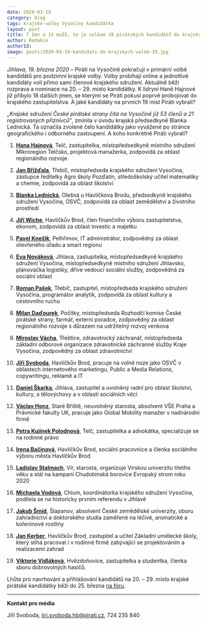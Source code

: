 ```yaml
---
date: 2020-03-19
category: blog
tags: krajské-volby Vysočiny kandidátka 
layout: post
title: 7 žen a 13 mužů, to je celkem 19 pirátských kandidátů do krajských voleb
author: Redakce 
authorId:  
image: posts/2020-03-19-kandidati-do-krajskych-voleb-19.jpg
---
```


*Jihlava, 19. března 2020* – Piráti na Vysočině pokračují v primární volbě kandidátů pro podzimní krajské volby. Volby probíhají online a jednotlivé kandidáty volí přímo sami členové krajského sdružení. Aktuálně běží rozprava a nominace na 20. – 29. místo kandidátky. K lídryni Haně Hajnové již přibylo 18 dalších jmen, se kterými se Piráti pokusí poprvé probojovat do krajského zastupitelstva. A jaké kandidáty na prvních 19 míst Piráti vybrali?

*„Krajské sdružení České pirátské strany čítá na Vysočině již 53 členů a 21 registrovaných příznivců“*, zmínila v úvodu krajská předsedkyně Blanka Lednická. Ta označila zvolené čelo kandidátky jako vyvážené po stránce geografického i odborného zastoupení. A koho konkrétně Piráti vybrali? 

1.	**[Hana Hajnová](https://vysocina.pirati.cz/lide/hana-hajnova)**, Telč, zastupitelka, místopředsedkyně místního sdružení Mikroregion Telčsko, projektová manažerka, zodpovídá za oblast regionálního rozvoje

2.	**[Jan Břížďala](https://vysocina.pirati.cz/lide/jan-brizdala)**, Třebíč, místopředseda krajského sdružení Vysočina, zástupce ředitelky Agro školy Pozďatín, středoškolský učitel matematiky a chemie, zodpovídá za oblast školství

3.	**[Blanka Lednická](https://vysocina.pirati.cz/lide/blanka-lednicka)**, Olešná u Havlíčkova Brodu, předsedkyně krajského sdružení Vysočina, OSVČ, zodpovídá za oblast zemědělství a životního prostředí

4.	**[Jiří Wiche](https://vysocina.pirati.cz/lide/jiri-wiche)**, Havlíčkův Brod, člen finančního výboru zastupitelstva, ekonom, zodpovídá za oblast investic a majetku

5.	**[Pavel Knežik](https://vysocina.pirati.cz/lide/pavel-knezik)**, Pelhřimov, IT administrátor, zodpovědný za oblast otevřeného úřadu a  smart regionu

6.	**[Eva Nováková](https://vysocina.pirati.cz/lide/eva-novakova)**, Jihlava, zastupitelka, místopředsedkyně krajského sdružení Vysočina, místopředsedkyně místního sdružení Jihlavsko, plánovačka logistiky, dříve vedoucí sociální služby, zodpovědná za sociální oblast

7.	**[Roman Pašek](https://vysocina.pirati.cz/lide/roman-pasek)**, Třebíč, zastupitel, místopředseda krajského sdružení Vysočina, programátor analytik, zodpovídá za oblast kultury a cestovního ruchu

8.	**[Milan Daďourek](https://vysocina.pirati.cz/lide/milan-dadourek)**, Počítky, místopředseda Rozhodčí komise České pirátské strany, farmář, externí poradce, zodpovědný za oblast regionálního rozvoje s důrazem na udržitelný rozvoj venkova

9.	**[Miroslav Vácha](https://vysocina.pirati.cz/lide/miroslav-vacha)**, Třeštice, zdravotnický záchranář, místopředseda základní odborové organizace zdravotnické záchranné služby Kraje Vysočina, zodpovědný za oblast zdravotnictví 

10. **[Jiří Svoboda](https://vysocina.pirati.cz/lide/jiri-svoboda)**, Havlíčkův Brod, pracuje na volné noze jako OSVČ v oblastech internetového marketingu, Public a Media Relations, copywritingu, reklamě a IT

11. **[Daniel Škarka](https://lide.pirati.cz/personProfile/786)**, Jihlava, zastupitel a uvolněný radní pro oblast školství, kultury, a tělovýchovy a v oblasti sociálních věcí

12. **[Václav Honz](https://vysocina.pirati.cz/lide/vaclav-honzl)**, Staré Bříště, neuvolněný starosta, absolvent  VŠE Praha a Právnické fakulty UK, pracuje jako Global Mobility manažer v nadnárodní firmě

13. **[Petra Kujínek Polodnová](https://vysocina.pirati.cz/lide/petra-kujinek-polodnova)**, Telč, zastupitelka a advokátka, specializuje se na rodinné právo

14. **[Irena Bačinová](https://vysocina.pirati.cz/lide/irena-bacinova)**, Havlíčkův Brod, sociální pracovnice a členka sociálního výboru města Havlíčkův Brod

15. **[Ladislav Stalmach](https://vysocina.pirati.cz/lide/ladislav-stalmach)**, Vír, starosta, organizuje Vírskou univerzitu třetího věku a stál na kampaní Chudobínská borovice Evropský strom roku 2020

16. **[Michaela Vodová](https://vysocina.pirati.cz/lide/michaela-vodova)**, Chlum, koordinátorka krajského sdružení Vysočina, podílela se na historicky prvním referendu v Jihlavě  

17. **[Jakub Šmíd](https://vysocina.pirati.cz/lide/jakub-smid)**, Šlapanov, absolvent České zemědělské univerzity, oboru zahradnictví a doktorského studia zaměřené na léčivé, aromatické a kořeninové rostliny

18. **[Jan Kerber](https://vysocina.pirati.cz/lide/jan-kerber)**, Havlíčkův Brod, zastupitel a učitel Základní umělecké školy, který stíhá pracovat i v rodinné firmě zabývající se projektováním a realizacemi zahrad

19. **[Viktorie Vidláková](https://vysocina.pirati.cz/lide/viktorie-vidlakova)**, Hvězdoňovice, zastupitelka a studentka, členka sboru dobrovolných hasičů.

Lhůta pro navrhování a přihlašování kandidátů na 20. – 29. místo krajské pirátské kandidátky běží do 25. března [na fóru](https://forum.pirati.cz/viewtopic.php?f=416&t=51764). 

---

**Kontakt pro média**

Jiří Svoboda, <jiri.svoboda.hb@pirati.cz>, 724 235 840
